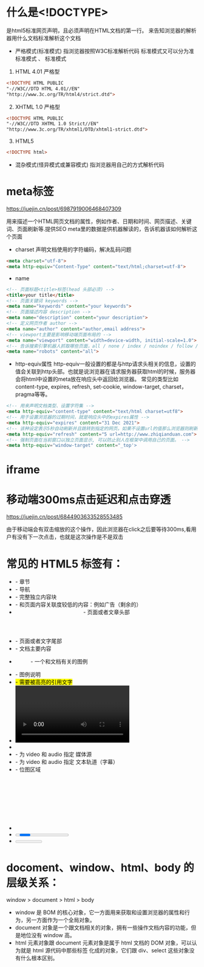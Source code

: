 # 什么是<!DOCTYPE>
是html5标准网页声明，且必须声明在HTML文档的第一行。
来告知浏览器的解析器用什么文档标准解析这个文档

* 严格模式(标准模式)
指浏览器按照W3C标准解析代码
标准模式又可以分为准标准模式 、 标准模式
1. HTML 4.01 严格型
```html
<!DOCTYPE HTML PUBLIC 
"-//W3C//DTD HTML 4.01//EN"
"http://www.3c.org/TR/html4/strict.dtd">
```

2. XHTML 1.0 严格型
```html
<!DOCTYPE HTML PUBLIC 
"-//W3C//DTD XHTML 1.0 Strict//EN"
"http://www.3c.org/TR/xhtml1/DTD/xhtml1-strict.dtd">
```

3. HTML5
```html
<!DOCTYPE html>
```

* 混杂模式(怪异模式或兼容模式)
指浏览器用自己的方式解析代码
# meta标签
https://juejin.cn/post/6987919006468407309

用来描述一个HTML网页文档的属性，例如作者、日期和时间、网页描述、关键词、页面刷新等.提供SEO
meta里的数据是供机器解读的，告诉机器该如何解析这个页面

* charset 声明文档使用的字符编码，解决乱码问题
```html
<meta charset="utf-8">
<meta http-equiv="Content-Type" content="text/html;charset=utf-8">
```

* name
```html
<!-- 页面标题<title>标签(head 头部必须) -->
<title>your title</title>
<!-- 页面关键词 keywords -->
<meta name="keywords" content="your keywords">
<!-- 页面描述内容 description -->
<meta name="description" content="your description">
<!-- 定义网页作者 author -->
<meta name="author" content="author,email address">
<!-- viewport主要是影响移动端页面布局的 -->
<meta name="viewport" content="width=device-width, initial-scale=1.0">
<!-- 告诉搜索引擎机器人抓取哪些页面，all / none / index / noindex / follow / nofollow。 -->
<meta name="robots" content="all">
```

* http-equiv属性
http-equiv一般设置的都是与http请求头相关的信息，设置的值会关联到http头部。也就是说浏览器在请求服务器获取html的时候，服务器会将html中设置的meta放在响应头中返回给浏览器。
常见的类型比如content-type, expires, refresh, set-cookie, window-target, charset， pragma等等。
```html
<!-- 用来声明文档类型、设置字符集 -->
<meta http-equiv="content-type" content="text/html charset=utf8">
<!-- 用于设置浏览器的过期时间，就是响应头中的expires属性 -->
<meta http-equiv="expires" content="31 Dec 2021">
<!-- 该种设定表示5秒自动刷新并且跳转到指定的网页。如果不设置url的值那么浏览器则刷新本网页。 -->
<meta http-equiv="refresh" content="5 url=http://www.zhiqianduan.com">
<!-- 强制页面在当前窗口以独立页面显示, 可以防止别人在框架中调用自己的页面。 -->
<meta http-equiv="window-target" content="_top'>

```



# iframe

# 移动端300ms点击延迟和点击穿透
https://juejin.cn/post/6844903633528553485

由于移动端会有双击缩放的这个操作，因此浏览器在click之后要等待300ms,看用户有没有下一次点击，也就是这次操作是不是双击
# 常见的 HTML5 标签有：

* <section> - 章节
* <nav> - 导航
* <article> - 完整独立内容块
* <aside> - 和页面内容关联度较低的内容：例如广告（剩余的）
* <header> - 页面或者文章头部
* <footer> - 页面或者文字尾部
* <main> - 文档主要内容
* <figure> - 一个和文档有关的图例
* <figcaption> - 图例说明
* <mark> - 需要被高亮的引用文字
* <video> - 视频
* <audio> - 音频
* <source> - 为 video 和 audio 指定 媒体源
* <track> - 为 video 和 audio 指定 文本轨道（字幕）
* <canvas> - 位图区域
* <svg> - 矢量图
* <progress> - 进度条
* <meter> - 滑动条


# docoment、window、html、body 的层级关系：

  window > document > html > body       


  * window 是 BOM 的核心对象，它一方面用来获取和设置浏览器的属性和行为，另一方面作为一个全局对象。  
  * document 对象是一个跟文档相关的对象，拥有一些操作文档内容的功能，但是地位没有 window 高。  
  * html 元素对象跟 document 元素对象是属于 html 文档的 DOM 对象，可以认为就是 html 源代码中那些标签  化成的对象，它们跟 div、select 这些对象没有什么根本区别。